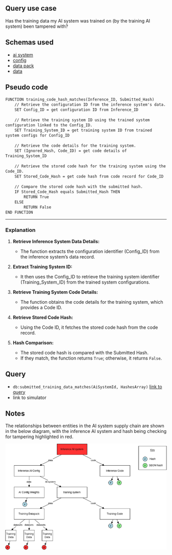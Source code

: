 ## Query use case

Has the training data my AI system was trained on (by the training AI system) been tampered with?



## Schemas used

* [ai system](https://taibom.org/schemas/ai-system/v1.0.0/AI%20System/)
* [config](https://taibom.org/schemas/config/v1.0.0/Trained%20System%20Configs/)
* [data pack](https://taibom.org/schemas/data-pack/v1.0.0/TAIBOM%20Datapack/)
* [data](https://taibom.org/schemas/data/v1.0.0/TAIBOM%20Data/)


## Pseudo code 

```plaintext
FUNCTION training_code_hash_matches(Inference_ID, Submitted_Hash)
    // Retrieve the configuration ID from the inference system's data.
    SET Config_ID = get configuration ID from Inference_ID

    // Retrieve the training system ID using the trained system configuration linked to the Config_ID.
    SET Training_System_ID = get training system ID from trained system configs for Config_ID

    // Retrieve the code details for the training system.
    SET (Ignored_Hash, Code_ID) = get code details of Training_System_ID

    // Retrieve the stored code hash for the training system using the Code_ID.
    SET Stored_Code_Hash = get code hash from code record for Code_ID

    // Compare the stored code hash with the submitted hash.
    IF Stored_Code_Hash equals Submitted_Hash THEN
        RETURN True
    ELSE
        RETURN False
END FUNCTION
```

---

### **Explanation**

1. **Retrieve Inference System Data Details:**  
   - The function extracts the configuration identifier (Config_ID) from the inference system’s data record.

2. **Extract Training System ID:**  
   - It then uses the Config_ID to retrieve the training system identifier (Training_System_ID) from the trained system configurations.

3. **Retrieve Training System Code Details:**  
   - The function obtains the code details for the training system, which provides a Code ID.

4. **Retrieve Stored Code Hash:**  
   - Using the Code ID, it fetches the stored code hash from the code record.

5. **Hash Comparison:**  
   - The stored code hash is compared with the Submitted Hash.
   - If they match, the function returns `True`; otherwise, it returns `False`.


## Query

- `db:submitted_training_data_matches(AiSystemId, HashesArray)` [link to query](https://github.com/nqminds/Trusted-AI-BOM/blob/main/packages/claim_cascade_batteries/taibom-battery/scenarios.json#L265-L268)
- link to simulator 





## Notes

The relationships between entities in the AI system supply chain are shown in the below diagram, with the inference AI system and hash being checking for tampering highlighted in red.

![alt text](<25_inference data tampering.drawio.png>)